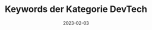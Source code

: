 ---
title: Keywords der Kategorie DevTech
info: Indeed Ausschreibungen Medieninformatik
date: 2023-02-03
urlRohdaten: https://www.icloud.com/numbers/081c88uajx_jMSe1xn_mRyAiQ#stellenausschreibungen
urlVisualisation: https://voyant-tools.org/?corpus=92b0074509013863b4596dba59d17b54&stopList=stop.de.german.txt&panels=cirrus,reader,trends,summary,contexts
size: 68
layout: image.11ty.js
---
